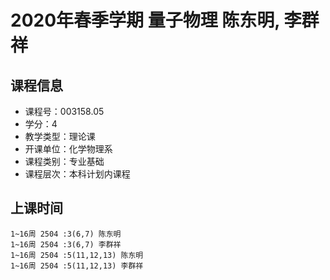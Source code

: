 # 2020年春季学期 量子物理 陈东明, 李群祥






## 课程信息

- 课程号：003158.05
- 学分：4
- 教学类型：理论课
- 开课单位：化学物理系
- 课程类别：专业基础
- 课程层次：本科计划内课程

## 上课时间

```
1~16周 2504 :3(6,7) 陈东明
1~16周 2504 :3(6,7) 李群祥
1~16周 2504 :5(11,12,13) 陈东明
1~16周 2504 :5(11,12,13) 李群祥
```

